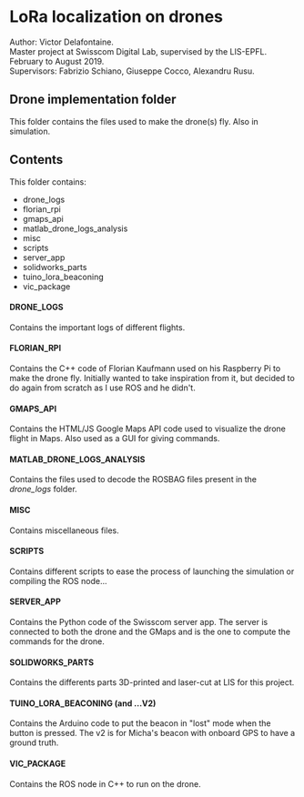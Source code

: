 # LoRa localization on drones

Author: Victor Delafontaine.  
Master project at Swisscom Digital Lab, supervised by the LIS-EPFL.  
February to August 2019.  
Supervisors: Fabrizio Schiano, Giuseppe Cocco, Alexandru Rusu.  


## Drone implementation folder

This folder contains the files used to make the drone(s) fly. Also in simulation.


## Contents

This folder contains:
- drone_logs
- florian_rpi
- gmaps_api
- matlab_drone_logs_analysis
- misc
- scripts
- server_app
- solidworks_parts
- tuino_lora_beaconing
- vic_package

#### DRONE_LOGS
Contains the important logs of different flights.

#### FLORIAN_RPI
Contains the C++ code of Florian Kaufmann used on his Raspberry Pi to make the drone fly. Initially wanted to take inspiration from it, but decided to do again from scratch as I use ROS and he didn't.

#### GMAPS_API
Contains the HTML/JS Google Maps API code used to visualize the drone flight in Maps. Also used as a GUI for giving commands.

#### MATLAB_DRONE_LOGS_ANALYSIS
Contains the files used to decode the ROSBAG files present in the *drone\_logs* folder.

#### MISC
Contains miscellaneous files.

#### SCRIPTS
Contains different scripts to ease the process of launching the simulation or compiling the ROS node...

#### SERVER_APP
Contains the Python code of the Swisscom server app. The server is connected to both the drone and the GMaps and is the one to compute the commands for the drone.

#### SOLIDWORKS_PARTS
Contains the differents parts 3D-printed and laser-cut at LIS for this project.

#### TUINO_LORA_BEACONING (and ...V2)
Contains the Arduino code to put the beacon in "lost" mode when the button is pressed. The v2 is for Micha's beacon with onboard GPS to have a ground truth.

#### VIC_PACKAGE
Contains the ROS node in C++ to run on the drone.
